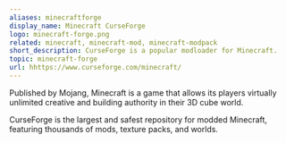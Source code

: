 ```yaml
---
aliases: minecraftforge
display_name: Minecraft CurseForge
logo: minecraft-forge.png
related: minecraft, minecraft-mod, minecraft-modpack
short_description: CurseForge is a popular modloader for Minecraft.
topic: minecraft-forge
url: hhttps://www.curseforge.com/minecraft/
---
```

Published by Mojang, Minecraft is a game that allows its players virtually unlimited creative and building authority in their 3D cube world.

CurseForge is the largest and safest repository for modded Minecraft, featuring thousands of mods, texture packs, and worlds.
